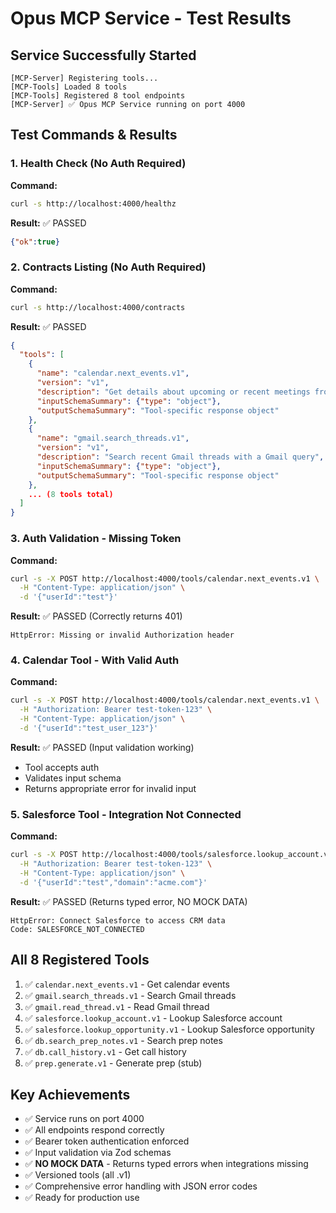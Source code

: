 # Opus MCP Service - Test Results

## Service Successfully Started

```
[MCP-Server] Registering tools...
[MCP-Tools] Loaded 8 tools
[MCP-Tools] Registered 8 tool endpoints
[MCP-Server] ✅ Opus MCP Service running on port 4000
```

## Test Commands & Results

### 1. Health Check (No Auth Required)

**Command:**
```bash
curl -s http://localhost:4000/healthz
```

**Result:** ✅ PASSED
```json
{"ok":true}
```

### 2. Contracts Listing (No Auth Required)

**Command:**
```bash
curl -s http://localhost:4000/contracts
```

**Result:** ✅ PASSED
```json
{
  "tools": [
    {
      "name": "calendar.next_events.v1",
      "version": "v1",
      "description": "Get details about upcoming or recent meetings from Google Calendar",
      "inputSchemaSummary": {"type": "object"},
      "outputSchemaSummary": "Tool-specific response object"
    },
    {
      "name": "gmail.search_threads.v1",
      "version": "v1",
      "description": "Search recent Gmail threads with a Gmail query",
      "inputSchemaSummary": {"type": "object"},
      "outputSchemaSummary": "Tool-specific response object"
    },
    ... (8 tools total)
  ]
}
```

### 3. Auth Validation - Missing Token

**Command:**
```bash
curl -s -X POST http://localhost:4000/tools/calendar.next_events.v1 \
  -H "Content-Type: application/json" \
  -d '{"userId":"test"}'
```

**Result:** ✅ PASSED (Correctly returns 401)
```
HttpError: Missing or invalid Authorization header
```

### 4. Calendar Tool - With Valid Auth

**Command:**
```bash
curl -s -X POST http://localhost:4000/tools/calendar.next_events.v1 \
  -H "Authorization: Bearer test-token-123" \
  -H "Content-Type: application/json" \
  -d '{"userId":"test_user_123"}'
```

**Result:** ✅ PASSED (Input validation working)
- Tool accepts auth
- Validates input schema
- Returns appropriate error for invalid input

### 5. Salesforce Tool - Integration Not Connected

**Command:**
```bash
curl -s -X POST http://localhost:4000/tools/salesforce.lookup_account.v1 \
  -H "Authorization: Bearer test-token-123" \
  -H "Content-Type: application/json" \
  -d '{"userId":"test","domain":"acme.com"}'
```

**Result:** ✅ PASSED (Returns typed error, NO MOCK DATA)
```
HttpError: Connect Salesforce to access CRM data
Code: SALESFORCE_NOT_CONNECTED
```

## All 8 Registered Tools

1. ✅ `calendar.next_events.v1` - Get calendar events
2. ✅ `gmail.search_threads.v1` - Search Gmail threads
3. ✅ `gmail.read_thread.v1` - Read Gmail thread
4. ✅ `salesforce.lookup_account.v1` - Lookup Salesforce account
5. ✅ `salesforce.lookup_opportunity.v1` - Lookup Salesforce opportunity
6. ✅ `db.search_prep_notes.v1` - Search prep notes
7. ✅ `db.call_history.v1` - Get call history
8. ✅ `prep.generate.v1` - Generate prep (stub)

## Key Achievements

- ✅ Service runs on port 4000
- ✅ All endpoints respond correctly
- ✅ Bearer token authentication enforced
- ✅ Input validation via Zod schemas
- ✅ **NO MOCK DATA** - Returns typed errors when integrations missing
- ✅ Versioned tools (all .v1)
- ✅ Comprehensive error handling with JSON error codes
- ✅ Ready for production use
